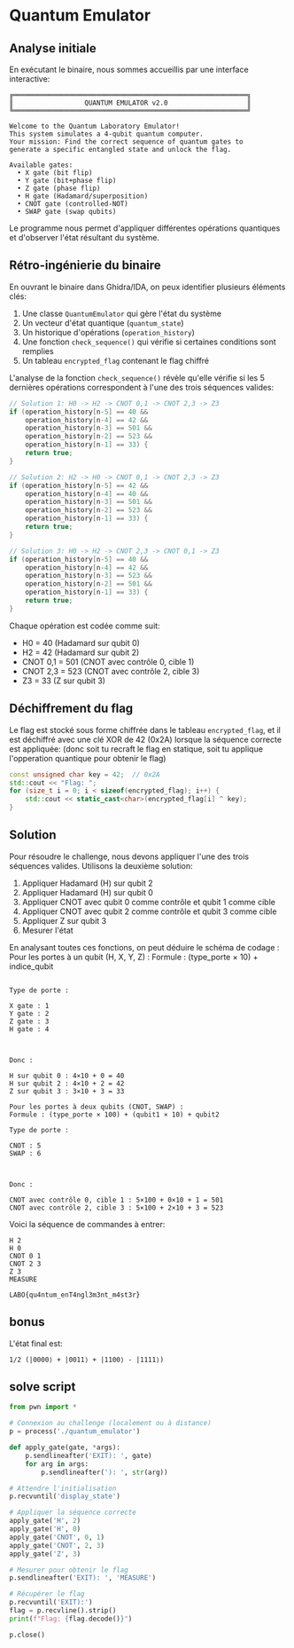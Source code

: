 # Quantum Emulator

## Analyse initiale

En exécutant le binaire, nous sommes accueillis par une interface interactive:

```
╔═══════════════════════════════════════════════════════════╗
║                  QUANTUM EMULATOR v2.0                    ║
╚═══════════════════════════════════════════════════════════╝

Welcome to the Quantum Laboratory Emulator!
This system simulates a 4-qubit quantum computer.
Your mission: Find the correct sequence of quantum gates to
generate a specific entangled state and unlock the flag.

Available gates:
  • X gate (bit flip)
  • Y gate (bit+phase flip)
  • Z gate (phase flip)
  • H gate (Hadamard/superposition)
  • CNOT gate (controlled-NOT)
  • SWAP gate (swap qubits)
```

Le programme nous permet d'appliquer différentes opérations quantiques et d'observer l'état résultant du système.

## Rétro-ingénierie du binaire

En ouvrant le binaire dans Ghidra/IDA, on peux identifier plusieurs éléments clés:

1. Une classe `QuantumEmulator` qui gère l'état du système
2. Un vecteur d'état quantique (`quantum_state`)
3. Un historique d'opérations (`operation_history`)
4. Une fonction `check_sequence()` qui vérifie si certaines conditions sont remplies
5. Un tableau `encrypted_flag` contenant le flag chiffré

L'analyse de la fonction `check_sequence()` révèle qu'elle vérifie si les 5 dernières opérations correspondent à l'une des trois séquences valides:

```cpp
// Solution 1: H0 -> H2 -> CNOT 0,1 -> CNOT 2,3 -> Z3
if (operation_history[n-5] == 40 && 
    operation_history[n-4] == 42 && 
    operation_history[n-3] == 501 && 
    operation_history[n-2] == 523 && 
    operation_history[n-1] == 33) {
    return true;
}

// Solution 2: H2 -> H0 -> CNOT 0,1 -> CNOT 2,3 -> Z3
if (operation_history[n-5] == 42 && 
    operation_history[n-4] == 40 && 
    operation_history[n-3] == 501 && 
    operation_history[n-2] == 523 && 
    operation_history[n-1] == 33) {
    return true;
}

// Solution 3: H0 -> H2 -> CNOT 2,3 -> CNOT 0,1 -> Z3
if (operation_history[n-5] == 40 && 
    operation_history[n-4] == 42 && 
    operation_history[n-3] == 523 && 
    operation_history[n-2] == 501 && 
    operation_history[n-1] == 33) {
    return true;
}
```

Chaque opération est codée comme suit:
- H0 = 40 (Hadamard sur qubit 0)
- H2 = 42 (Hadamard sur qubit 2)
- CNOT 0,1 = 501 (CNOT avec contrôle 0, cible 1)
- CNOT 2,3 = 523 (CNOT avec contrôle 2, cible 3)
- Z3 = 33 (Z sur qubit 3)

## Déchiffrement du flag

Le flag est stocké sous forme chiffrée dans le tableau `encrypted_flag`, et il est déchiffré avec une clé XOR de 42 (0x2A) lorsque la séquence correcte est appliquée:
(donc soit tu recraft le flag en statique, soit tu applique l'opperation quantique pour obtenir le flag)

```cpp
const unsigned char key = 42;  // 0x2A
std::cout << "Flag: ";
for (size_t i = 0; i < sizeof(encrypted_flag); i++) {
    std::cout << static_cast<char>(encrypted_flag[i] ^ key);
}
```

## Solution

Pour résoudre le challenge, nous devons appliquer l'une des trois séquences valides. Utilisons la deuxième solution:

1. Appliquer Hadamard (H) sur qubit 2
2. Appliquer Hadamard (H) sur qubit 0
3. Appliquer CNOT avec qubit 0 comme contrôle et qubit 1 comme cible
4. Appliquer CNOT avec qubit 2 comme contrôle et qubit 3 comme cible
5. Appliquer Z sur qubit 3
6. Mesurer l'état

En analysant toutes ces fonctions, on peut déduire le schéma de codage :
Pour les portes à un qubit (H, X, Y, Z) :
Formule : (type_porte × 10) + indice_qubit
```

Type de porte :

X gate : 1
Y gate : 2
Z gate : 3
H gate : 4



Donc :

H sur qubit 0 : 4×10 + 0 = 40
H sur qubit 2 : 4×10 + 2 = 42
Z sur qubit 3 : 3×10 + 3 = 33

Pour les portes à deux qubits (CNOT, SWAP) :
Formule : (type_porte × 100) + (qubit1 × 10) + qubit2

Type de porte :

CNOT : 5
SWAP : 6



Donc :

CNOT avec contrôle 0, cible 1 : 5×100 + 0×10 + 1 = 501
CNOT avec contrôle 2, cible 3 : 5×100 + 2×10 + 3 = 523
```

Voici la séquence de commandes à entrer:

```
H 2
H 0
CNOT 0 1
CNOT 2 3
Z 3
MEASURE
```

`LABO{qu4ntum_enT4ngl3m3nt_m4st3r}`

## bonus

L'état final est:
```
1/2 (|0000⟩ + |0011⟩ + |1100⟩ - |1111⟩)
```

## solve script

```python
from pwn import *

# Connexion au challenge (localement ou à distance)
p = process('./quantum_emulator')

def apply_gate(gate, *args):
    p.sendlineafter('EXIT): ', gate)
    for arg in args:
        p.sendlineafter('): ', str(arg))

# Attendre l'initialisation
p.recvuntil('display_state')

# Appliquer la séquence correcte
apply_gate('H', 2)
apply_gate('H', 0)
apply_gate('CNOT', 0, 1)
apply_gate('CNOT', 2, 3)
apply_gate('Z', 3)

# Mesurer pour obtenir le flag
p.sendlineafter('EXIT): ', 'MEASURE')

# Récupérer le flag
p.recvuntil('EXIT):')
flag = p.recvline().strip()
print(f"Flag: {flag.decode()}")

p.close()
```
